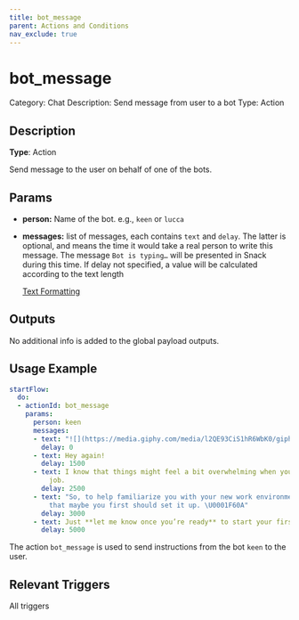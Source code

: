 ```yaml
---
title: bot_message
parent: Actions and Conditions
nav_exclude: true
---
```


# bot_message

Category: Chat
Description: Send message from user to a bot
Type: Action

## Description

**Type**: Action

Send message to the user on behalf of one of the bots. 

## Params

- **person:** Name of the bot. e.g., `keen` or `lucca`
- **messages:** list of messages, each contains `text` and `delay`. The latter is optional, and means the time it would take a real person to write this message. The message `Bot is typing…` will be presented in Snack during this time. If delay not specified, a value will be calculated according to the text length
    
    [Text Formatting](https://github.com/trywilco/wilcosdk/blob/main/Quests%20Creation/Actions%20%26%20Conditions%20APIs/Text%20Formatting.md)
    

## Outputs

No additional info is added to the global payload outputs.

## Usage Example

```yaml
startFlow:
  do:
  - actionId: bot_message
    params:
      person: keen
      messages:
      - text: "![](https://media.giphy.com/media/l2QE93CiS1hR6WbK0/giphy.gif)"
        delay: 0
      - text: Hey again!
        delay: 1500
      - text: I know that things might feel a bit overwhelming when you start a new
          job.
        delay: 2500
      - text: "So, to help familiarize you with your new work environment, I was thinking
          that maybe you first should set it up. \U0001F60A"
        delay: 3000
      - text: Just **let me know once you’re ready** to start your first task!
        delay: 5000
```

The action `bot_message` is used to send instructions from the bot `keen` to the user.

## Relevant Triggers

All triggers
